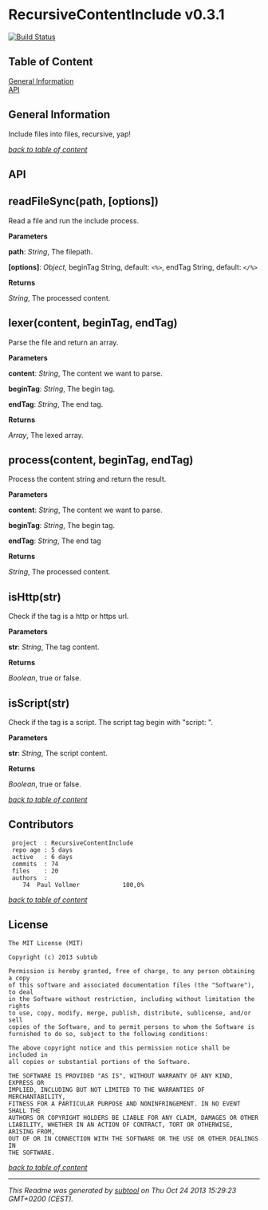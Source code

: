 # RecursiveContentInclude v0.3.1  

[![Build Status](https://travis-ci.org/subtub/RecursiveContentInclude.png?branch=master)](https://travis-ci.org/subtub/RecursiveContentInclude)

## Table of Content

[General Information](#general-information)  
[API](#api)  

## General Information

Include files into files, recursive, yap!  

_[back to table of content](#table-of-content)_
## API
 
readFileSync(path, \[options\])
-------------------------------
Read a file and run the include process.



**Parameters**

**path**:  *String*,  The filepath.

**[options]**:  *Object*,  beginTag String, default: `<%>`, endTag String, default: `</%>`

**Returns**

*String*,  The processed content.

lexer(content, beginTag, endTag)
--------------------------------
Parse the file and return an array.



**Parameters**

**content**:  *String*,  The content we want to parse.

**beginTag**:  *String*,  The begin tag.

**endTag**:  *String*,  The end tag.

**Returns**

*Array*,  The lexed array.

process(content, beginTag, endTag)
----------------------------------
Process the content string and return the result.



**Parameters**

**content**:  *String*,  The content we want to parse.

**beginTag**:  *String*,  The begin tag.

**endTag**:  *String*,  The end tag

**Returns**

*String*,  The processed content.

isHttp(str)
-----------
Check if the tag is a http or https url.



**Parameters**

**str**:  *String*,  The tag content.

**Returns**

*Boolean*,  true or false.

isScript(str)
-------------
Check if the tag is a script.
The script tag begin with "script: ".



**Parameters**

**str**:  *String*,  The script content.

**Returns**

*Boolean*,  true or false.


_[back to table of content](#table-of-content)_
## Contributors

```
 project  : RecursiveContentInclude
 repo age : 5 days
 active   : 6 days
 commits  : 74
 files    : 20
 authors  : 
    74	Paul Vollmer            100,0%

```


_[back to table of content](#table-of-content)_
## License

```
The MIT License (MIT)  
  
Copyright (c) 2013 subtub  
  
Permission is hereby granted, free of charge, to any person obtaining a copy  
of this software and associated documentation files (the "Software"), to deal  
in the Software without restriction, including without limitation the rights  
to use, copy, modify, merge, publish, distribute, sublicense, and/or sell  
copies of the Software, and to permit persons to whom the Software is  
furnished to do so, subject to the following conditions:  
  
The above copyright notice and this permission notice shall be included in  
all copies or substantial portions of the Software.  
  
THE SOFTWARE IS PROVIDED "AS IS", WITHOUT WARRANTY OF ANY KIND, EXPRESS OR  
IMPLIED, INCLUDING BUT NOT LIMITED TO THE WARRANTIES OF MERCHANTABILITY,  
FITNESS FOR A PARTICULAR PURPOSE AND NONINFRINGEMENT. IN NO EVENT SHALL THE  
AUTHORS OR COPYRIGHT HOLDERS BE LIABLE FOR ANY CLAIM, DAMAGES OR OTHER  
LIABILITY, WHETHER IN AN ACTION OF CONTRACT, TORT OR OTHERWISE, ARISING FROM,  
OUT OF OR IN CONNECTION WITH THE SOFTWARE OR THE USE OR OTHER DEALINGS IN  
THE SOFTWARE.  
  ```

_[back to table of content](#table-of-content)_


---

*This Readme was generated by [subtool](https://www.github.com/subtub/subtool/releases/tag/v0.3.1) on Thu Oct 24 2013 15:29:23 GMT+0200 (CEST).*  
